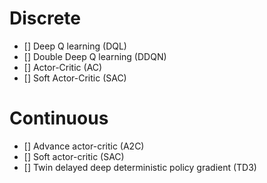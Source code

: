 # Discrete
- [] Deep Q learning (DQL)
- [] Double Deep Q learning (DDQN)
- [] Actor-Critic (AC)
- [] Soft Actor-Critic (SAC)

# Continuous
- [] Advance actor-critic (A2C)
- [] Soft actor-critic (SAC)
- [] Twin delayed deep deterministic policy gradient (TD3)
